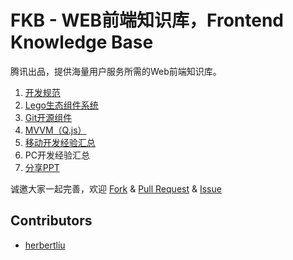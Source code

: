 # FKB - WEB前端知识库，Frontend Knowledge Base

腾讯出品，提供海量用户服务所需的Web前端知识库。

1. [开发规范](https://github.com/imweb/code-guide)
2. [Lego生态组件系统](https://github.com/imweb/lego)
4. [Git开源组件](https://github.com/imweb/Components)
5. [MVVM（Q.js）](https://github.com/imweb/Q.js)
6. [移动开发经验汇总](https://github.com/imweb/mobile)
7. PC开发经验汇总
8. [分享PPT](https://github.com/imweb/ppts)

诚邀大家一起完善，欢迎 [Fork](https://github.com/imweb/FKB/fork) & [Pull Request](https://github.com/imweb/FKB/pulls) & [Issue](https://github.com/imweb/FKB/issues)

## Contributors

+	[herbertliu](https://github.com/herbertliu)


